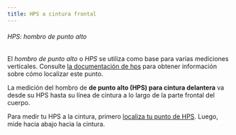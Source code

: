 ```yaml
---
title: HPS a cintura frontal
---
```


<Note>

###### HPS: hombro de punto alto

El *hombro de punto alto* o *HPS* se utiliza como base para varias mediciones verticales.
Consulte [la documentación de hps](/docs/measurements/hps/) para obtener información sobre cómo localizar este punto.

</Note>

La medición del hombro de **de punto alto (HPS) para cintura delantera** va desde su HPS hasta su línea de cintura a lo largo de la parte frontal del cuerpo.

Para medir tu HPS a la cintura, primero [localiza tu punto de HPS](/docs/measurements/hps/). Luego, mide hacia abajo hacia la cintura.
